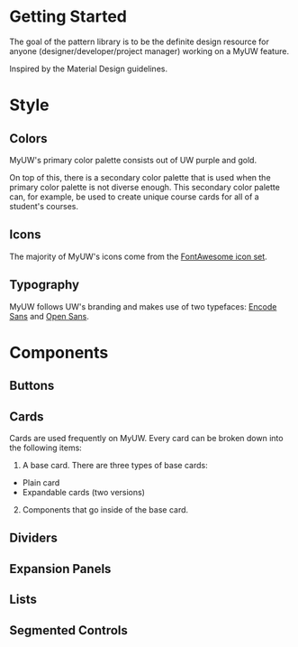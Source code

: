 # Getting Started

The goal of the pattern library is to be the definite design resource for anyone (designer/developer/project manager) working on a MyUW feature.

Inspired by the Material Design guidelines.

# Style

## Colors
MyUW's primary color palette consists out of UW purple and gold.

On top of this, there is a secondary color palette that is used when the primary color palette is not diverse enough. This secondary color palette can, for example, be used to create unique course cards for all of a student's courses.

## Icons
The majority of MyUW's icons come from the [FontAwesome icon set](http://fontawesome.io/). 

## Typography
MyUW follows UW's branding and makes use of two typefaces: [Encode Sans](https://www.washington.edu/brand/files/2014/09/Encode-Sans.zip) and [Open Sans](https://fonts.google.com/specimen/Open+Sans).

# Components
## Buttons
## Cards
Cards are used frequently on MyUW. Every card can be broken down into the following items:
 1. A base card. There are three types of base cards:
  * Plain card
  * Expandable cards (two versions)
 2. Components that go inside of the base card.

## Dividers
## Expansion Panels
## Lists
## Segmented Controls
